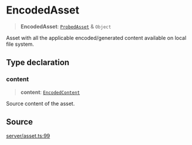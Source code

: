 # EncodedAsset

> **EncodedAsset**: [`ProbedAsset`](ProbedAsset.md) & `Object`

Asset with all the applicable encoded/generated content available on local file system.

## Type declaration

### content

> **content**: [`EncodedContent`](EncodedContent.md)

Source content of the asset.

## Source

[server/asset.ts:99](https://github.com/Elringus/Imgit/blob/f5cda02/src/server/asset.ts#L99)
